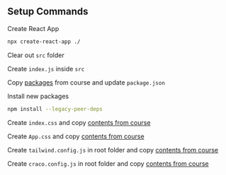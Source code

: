 ## Setup Commands
Create React App
```bash
npx create-react-app ./
```

Clear out `src` folder

Create `index.js` inside `src`

Copy [packages](https://raw.githubusercontent.com/adrianhajdin/project_syncfusion_dashboard/main/package.json) from course and update `package.json`

Install new packages
```bash
npm install --legacy-peer-deps
```

Create `index.css` and copy [contents from course](https://raw.githubusercontent.com/adrianhajdin/project_syncfusion_dashboard/main/src/index.css)

Create `App.css` and copy [contents from course](https://raw.githubusercontent.com/adrianhajdin/project_syncfusion_dashboard/main/src/App.css)


Create `tailwind.config.js` in root folder and copy [contents from course](https://raw.githubusercontent.com/adrianhajdin/project_syncfusion_dashboard/main/tailwind.config.js)

Create `craco.config.js` in root folder and copy [contents from course](https://raw.githubusercontent.com/adrianhajdin/project_syncfusion_dashboard/main/craco.config.js)

